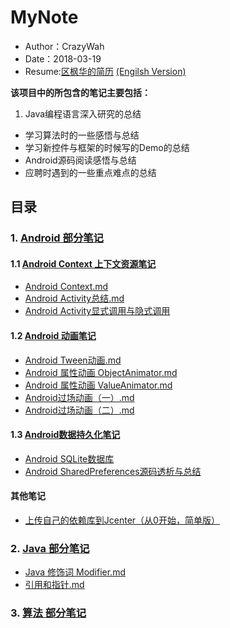 # MyNote
* Author：CrazyWah
* Date：2018-03-19
* Resume:[区枫华的简历](https://github.com/OuFungWah/MyNote/blob/master/Android%E5%BC%80%E5%8F%91%E5%B7%A5%E7%A8%8B%E5%B8%88_%E5%8D%8E%E5%8D%97%E7%90%86%E5%B7%A5%E5%A4%A7%E5%AD%A6%E5%B9%BF%E5%B7%9E%E5%AD%A6%E9%99%A2_13570371569.pdf) 
[ (Engilsh Version)](https://github.com/OuFungWah/MyNote/blob/master/Resume_EN_ver.pdf)

**该项目中的所包含的笔记主要包括：**

1. Java编程语言深入研究的总结
* 学习算法时的一些感悟与总结
* 学习新控件与框架的时候写的Demo的总结
* Android源码阅读感悟与总结
* 应聘时遇到的一些重点难点的总结

## 目录
### 1. [Android 部分笔记](https://github.com/OuFungWah/MyNote/tree/master/Android)
#### 1.1 [Android Context 上下文资源笔记](https://github.com/OuFungWah/MyNote/tree/master/Android/Context/MD)
* [Android Context.md](https://github.com/OuFungWah/MyNote/blob/master/Android/Context/MD/Android%20Context.md)
* [Android Activity总结.md](https://github.com/OuFungWah/MyNote/blob/master/Android/Context/MD/Android%20Activity%E6%80%BB%E7%BB%93.md)
* [Android Activity显式调用与隐式调用](https://github.com/OuFungWah/MyNote/blob/master/Android/Context/MD/Android%20Activity%E6%98%BE%E5%BC%8F%E8%B0%83%E7%94%A8%E4%B8%8E%E9%9A%90%E5%BC%8F%E8%B0%83%E7%94%A8.md)

#### 1.2 [Android 动画笔记](https://github.com/OuFungWah/MyNote/tree/master/Android/Animation/MD)
* [Android Tween动画.md](https://github.com/OuFungWah/MyNote/blob/master/Android/Animation/Android%20Tween%E5%8A%A8%E7%94%BB.md)
* [Android 属性动画 ObjectAnimator.md](https://github.com/OuFungWah/MyNote/blob/master/Android/Animation/Android%20%E5%B1%9E%E6%80%A7%E5%8A%A8%E7%94%BB%20ObjectAnimator.md)
* [Android 属性动画 ValueAnimator.md](https://github.com/OuFungWah/MyNote/blob/master/Android/Animation/Android%20%E5%B1%9E%E6%80%A7%E5%8A%A8%E7%94%BB%20ValueAnimator.md)
* [Android过场动画（一）.md](https://github.com/OuFungWah/MyNote/blob/master/Android/Animation/Android%E8%BF%87%E5%9C%BA%E5%8A%A8%E7%94%BB%EF%BC%88%E4%B8%80%EF%BC%89.md)
* [Android过场动画（二）.md](https://github.com/OuFungWah/MyNote/blob/master/Android/Animation/Android%E8%BF%87%E5%9C%BA%E5%8A%A8%E7%94%BB%EF%BC%88%E4%BA%8C%EF%BC%89.md)

#### 1.3 [Android数据持久化笔记](https://github.com/OuFungWah/MyNote/tree/master/Android/Database)  
* [Android SQLite数据库](https://github.com/OuFungWah/MyNote/blob/master/Android/Database/Android%20SQLite%E6%95%B0%E6%8D%AE%E5%BA%93.md)
* [Android SharedPreferences源码透析与总结](https://github.com/OuFungWah/MyNote/blob/master/Android/Database/SharedPreferences%20%E6%BA%90%E7%A0%81%E9%80%8F%E6%9E%90%E4%B8%8E%E6%80%BB%E7%BB%93.md)

#### 其他笔记
* [上传自己的依赖库到Jcenter（从0开始，简单版）](https://github.com/OuFungWah/MyNote/blob/master/Android/Jcenter/%E4%B8%8A%E4%BC%A0%E8%87%AA%E5%B7%B1%E7%9A%84%E4%BE%9D%E8%B5%96%E5%BA%93.md)

### 2. [Java 部分笔记](https://github.com/OuFungWah/MyNote/tree/master/Java)
* [Java 修饰词 Modifier.md](https://github.com/OuFungWah/MyNote/blob/master/Java/Java%20%E4%BF%AE%E9%A5%B0%E8%AF%8D%20Modifier.md)
* [引用和指针.md](https://github.com/OuFungWah/MyNote/blob/master/Java/%E5%BC%95%E7%94%A8%E5%92%8C%E6%8C%87%E9%92%88.md)

### 3. [算法 部分笔记]()
